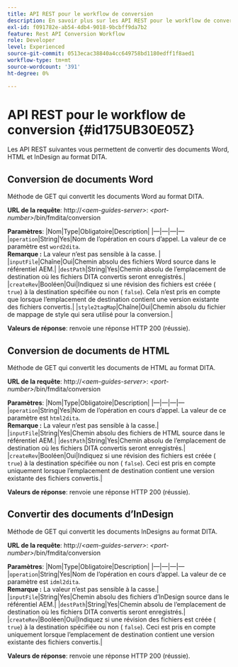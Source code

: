 ```yaml
---
title: API REST pour le workflow de conversion
description: En savoir plus sur les API REST pour le workflow de conversion
exl-id: f091782e-ab54-4db4-9018-9bcbff9da7b2
feature: Rest API Conversion Workflow
role: Developer
level: Experienced
source-git-commit: 0513ecac38840a4cc649758bd1180edff1f8aed1
workflow-type: tm+mt
source-wordcount: '391'
ht-degree: 0%

---
```


# API REST pour le workflow de conversion {#id175UB30E05Z}

Les API REST suivantes vous permettent de convertir des documents Word, HTML et InDesign au format DITA.

## Conversion de documents Word

Méthode de GET qui convertit les documents Word au format DITA.

**URL de la requête**: http://*&lt;aem-guides-server>*: *&lt;port-number>*/bin/fmdita/conversion

**Paramètres**: |Nom|Type|Obligatoire|Description| |—|—|—|— |``operation``|String|Yes|Nom de l’opération en cours d’appel. La valeur de ce paramètre est ``word2dita``. <br> **Remarque :** La valeur n’est pas sensible à la casse. | |`inputFile`|Chaîne|Oui|Chemin absolu des fichiers Word source dans le référentiel AEM.| |`destPath`|String|Yes|Chemin absolu de l’emplacement de destination où les fichiers DITA convertis seront enregistrés.| |`createRev`|Booléen|Oui|Indiquez si une révision des fichiers est créée \( `true`\) à la destination spécifiée ou non \( `false`\). Cela n’est pris en compte que lorsque l’emplacement de destination contient une version existante des fichiers convertis.| |`style2tagMap`|Chaîne|Oui|Chemin absolu du fichier de mappage de style qui sera utilisé pour la conversion.|

**Valeurs de réponse**: renvoie une réponse HTTP 200 \(réussie\).

## Conversion de documents de HTML

Méthode de GET qui convertit les documents de HTML au format DITA.

**URL de la requête**: http://*&lt;aem-guides-server>*: *&lt;port-number>*/bin/fmdita/conversion

**Paramètres**: |Nom|Type|Obligatoire|Description| |—|—|—|— |`operation`|String|Yes|Nom de l’opération en cours d’appel. La valeur de ce paramètre est ``html2dita``. <br> **Remarque :** La valeur n’est pas sensible à la casse.| |`inputFile`|String|Yes|Chemin absolu des fichiers de HTML source dans le référentiel AEM.| |`destPath`|String|Yes|Chemin absolu de l’emplacement de destination où les fichiers DITA convertis seront enregistrés.| |`createRev`|Booléen|Oui|Indiquez si une révision des fichiers est créée \( `true`\) à la destination spécifiée ou non \( `false`\). Ceci est pris en compte uniquement lorsque l’emplacement de destination contient une version existante des fichiers convertis.|

**Valeurs de réponse**: renvoie une réponse HTTP 200 \(réussie\).

## Convertir des documents d’InDesign

Méthode de GET qui convertit les documents InDesigns au format DITA.

**URL de la requête**: http://*&lt;aem-guides-server>*: *&lt;port-number>*/bin/fmdita/conversion

**Paramètres**: |Nom|Type|Obligatoire|Description| |—|—|—|— |``operation``|String|Yes|Nom de l’opération en cours d’appel. La valeur de ce paramètre est ``idml2dita``. <br> **Remarque :** La valeur n’est pas sensible à la casse.| |`inputFile`|String|Yes|Chemin absolu des fichiers d’InDesign source dans le référentiel AEM.| |`destPath`|String|Yes|Chemin absolu de l’emplacement de destination où les fichiers DITA convertis seront enregistrés.| |`createRev`|Booléen|Oui|Indiquez si une révision des fichiers est créée \( `true`\) à la destination spécifiée ou non \( `false`\). Ceci est pris en compte uniquement lorsque l’emplacement de destination contient une version existante des fichiers convertis.|

**Valeurs de réponse**: renvoie une réponse HTTP 200 \(réussie\).
